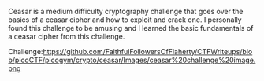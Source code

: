Ceasar is a medium difficulty cryptography challenge that goes over the basics of a ceasar cipher and how to exploit and crack one. I personally found this challenge to be amusing and I learned the basic fundamentals of a ceasar cipher from this challenge. 




Challenge:https://github.com/FaithfulFollowersOfFlaherty/CTFWriteups/blob/picoCTF/picogym/crypto/ceasar/Images/ceasar%20challenge%20image.png
